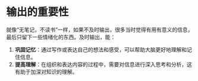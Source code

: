 # 输出的重要性
就像“无笔记，不读书”一样，如果不及时输出，很多当时觉得有用有意义的信息，最后只留下一些情绪化的东西。及时输出，能：
1. **巩固记忆**：通过写作或表达自己的想法和感受，可以帮助大脑更好地理解和记住信息。
2. **提高理解**：在组织和表达内容的过程中，需要对信息进行深入思考和分析，这有助于加深对知识的理解。
